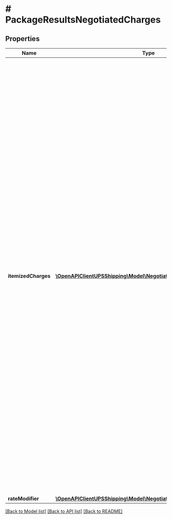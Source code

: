 # # PackageResultsNegotiatedCharges

## Properties

Name | Type | Description | Notes
------------ | ------------- | ------------- | -------------
**itemizedCharges** | [**\OpenAPIClientUPSShipping\Model\NegotiatedChargesItemizedCharges[]**](NegotiatedChargesItemizedCharges.md) | Negotiated Itemized Accessorial and SurCharges.  Negotiated itemized charges are only returned for certain contract-only shipments as well as Worldwide Express Freight, Ground Freight Pricing, and Hazmat movements. Negotiated Itemized Accessorial and Sur Charges are returned only when the subversion element is present and greater than or equal to 1607.  Package level itemized charges are only returned for US domestic movements  **NOTE:** For versions &gt;&#x3D; v2403, this element will always be returned as an array. For requests using versions &lt; v2403, this element will be returned as an array if there is more than one object and a single object if there is only 1. | [optional]
**rateModifier** | [**\OpenAPIClientUPSShipping\Model\NegotiatedChargesRateModifier[]**](NegotiatedChargesRateModifier.md) |  | [optional]

[[Back to Model list]](../../README.md#models) [[Back to API list]](../../README.md#endpoints) [[Back to README]](../../README.md)
